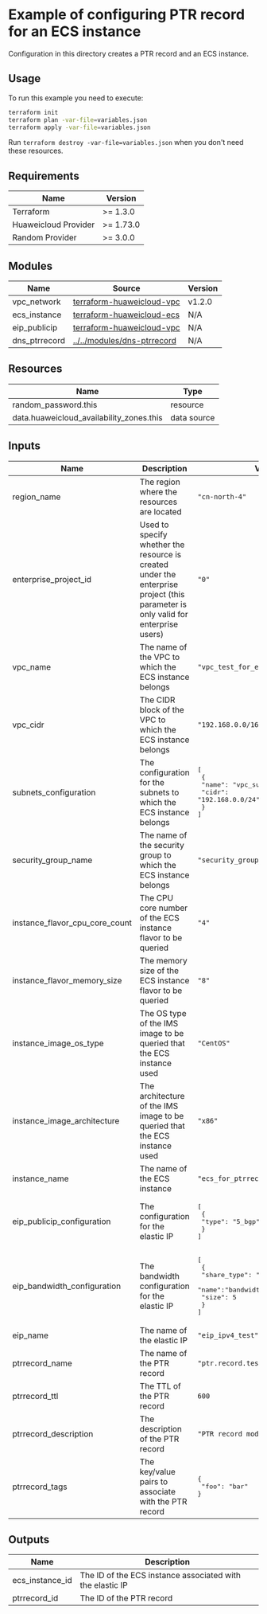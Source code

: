 # Example of configuring PTR record for an ECS instance

Configuration in this directory creates a PTR record and an ECS instance.

## Usage

To run this example you need to execute:

```bash
terraform init
terraform plan -var-file=variables.json
terraform apply -var-file=variables.json
```

Run `terraform destroy -var-file=variables.json` when you don't need these resources.

## Requirements

| Name | Version |
|------|---------|
| Terraform | >= 1.3.0 |
| Huaweicloud Provider | >= 1.73.0 |
| Random Provider | >= 3.0.0 |

## Modules

<!-- markdownlint-disable MD013 -->
| Name | Source | Version |
|------|--------|---------|
| vpc_network | [terraform-huaweicloud-vpc](https://github.com/terraform-huaweicloud-modules/terraform-huaweicloud-vpc) | v1.2.0 |
| ecs_instance | [terraform-huaweicloud-ecs](https://github.com/terraform-huaweicloud-modules/terraform-huaweicloud-ecs) | N/A |
| eip_publicip | [terraform-huaweicloud-vpc](https://github.com/terraform-huaweicloud-modules/terraform-huaweicloud-eip/modules/eip-publicip) | N/A |
| dns_ptrrecord | [../../modules/dns-ptrrecord](../../modules/dns-ptrrecord/README.md) | N/A |
<!-- markdownlint-enable MD013 -->

## Resources

| Name | Type |
|------|------|
| random_password.this | resource |
| data.huaweicloud_availability_zones.this | data source |

## Inputs

<!-- markdownlint-disable MD013 -->
| Name | Description | Value |
|------|-------------|-------|
| region_name | The region where the resources are located | `"cn-north-4"` |
| enterprise_project_id | Used to specify whether the resource is created under the enterprise project (this parameter is only valid for enterprise users) | `"0"` |
| vpc_name | The name of the VPC to which the ECS instance belongs | `"vpc_test_for_ecs"` |
| vpc_cidr | The CIDR block of the VPC to which the ECS instance belongs | `"192.168.0.0/16"` |
| subnets_configuration | The configuration for the subnets to which the ECS instance belongs | <pre>[<br>  {<br>    "name": "vpc_subnet_test_for_ecs",<br>    "cidr": "192.168.0.0/24"<br>  }<br>]</pre> |
| security_group_name | The name of the security group to which the ECS instance belongs | `"security_group_for_ecs"` |
| instance_flavor_cpu_core_count | The CPU core number of the ECS instance flavor to be queried | `"4"` |
| instance_flavor_memory_size | The memory size of the ECS instance flavor to be queried | `"8"` |
| instance_image_os_type | The OS type of the IMS image to be queried that the ECS instance used | `"CentOS"` |
| instance_image_architecture | The architecture of the IMS image to be queried that the ECS instance used | `"x86"` |
| instance_name | The name of the ECS instance | `"ecs_for_ptrrecord"` |
| eip_publicip_configuration | The configuration for the elastic IP | <pre>[<br>  {<br>    "type": "5_bgp"<br>  }<br>]</pre> |
| eip_bandwidth_configuration | The bandwidth configuration for the elastic IP | <pre>[<br>  {<br>    "share_type": "PER",<br>    "name":"bandwidth_test",<br>    "size": 5<br>  }<br>]</pre> |
| eip_name | The name of the elastic IP | `"eip_ipv4_test"` |
| ptrrecord_name | The name of the PTR record | `"ptr.record.test.com."` |
| ptrrecord_ttl | The TTL of the PTR record | `600` |
| ptrrecord_description | The description of the PTR record | `"PTR record module test"` |
| ptrrecord_tags | The key/value pairs to associate with the PTR record | <pre>{<br>  "foo": "bar" <br>}</pre> |
<!-- markdownlint-enable MD013 -->

## Outputs

| Name | Description |
|------|-------------|
| ecs_instance_id | The ID of the ECS instance associated with the elastic IP |
| ptrrecord_id | The ID of the PTR record |
